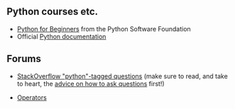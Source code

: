 ## Python courses etc.

* [Python for Beginners](https://www.python.org/about/gettingstarted/) from the Python Software Foundation
* Official [Python documentation](https://docs.python.org/3/)

## Forums

* [StackOverflow "python"-tagged questions](http://stackoverflow.com/questions/tagged/python) (make sure to read, and take to heart, the [advice on how to ask questions](http://stackoverflow.com/help/how-to-ask) first!)

* [Operators](http://www.tutorialspoint.com/python/python_basic_operators.htm)
